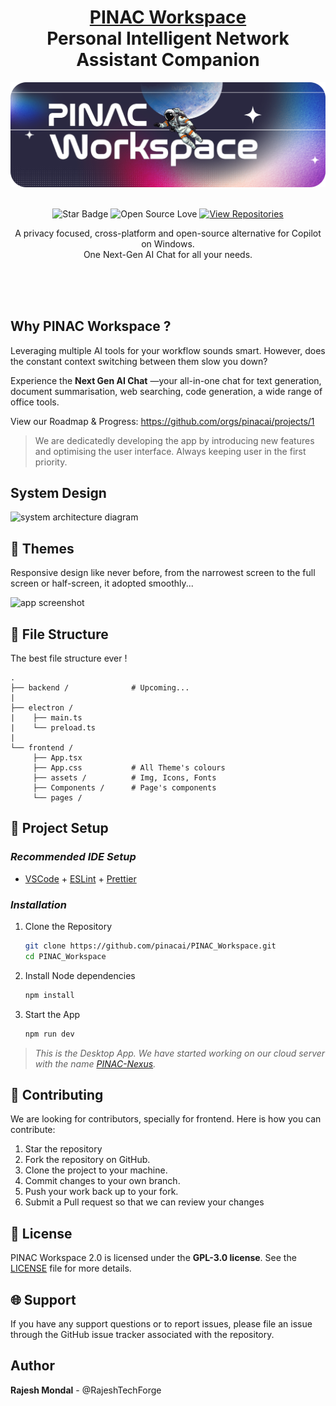 <div align="center">

<h1 style="border-bottom: none">
    <b><a href="https://github.com/pinacai">PINAC Workspace</a></b><br>
    Personal Intelligent Network Assistant Companion
</h1>

<img src="https://github.com/pinacai/PINAC_Workspace/blob/main/assets/header.png" alt="header image">

<br>
<br>

![Star Badge](https://img.shields.io/static/v1?label=%F0%9F%8C%9F&message=If%20Useful&style=style=flat&color=BC4E99)
![Open Source Love](https://badges.frapsoft.com/os/v1/open-source.svg?v=103)
[![View Repositories](https://img.shields.io/badge/View-Our_Repositories-blue?logo=GitHub)](https://github.com/pinacai?tab=repositories)

A privacy focused, cross-platform and open-source alternative for Copilot on Windows.  
One Next-Gen AI Chat for all your needs.
<br>
<br>

<img src="https://github.com/pinacai/PINAC_Workspace/blob/main/assets/tech.png" alt="">

</div>

<br />

## Why PINAC Workspace ?

Leveraging multiple AI tools for your workflow sounds smart. However, does the constant context switching between them slow you down?

Experience the **Next Gen AI Chat** —your all-in-one chat for text generation, document summarisation, web searching, code generation, a wide range of office tools.

View our Roadmap & Progress: https://github.com/orgs/pinacai/projects/1  
> We are dedicatedly developing the app by introducing new features and optimising the user interface. Always keeping user in the first priority.


## System Design

<img src="https://github.com/pinacai/PINAC_Workspace/blob/main/assets/System%20Architecture.svg" alt="system architecture diagram">


## 🎨 Themes

Responsive design like never before, from the narrowest screen to the full screen or half-screen, it adopted smoothly...
<br />

<img src="https://github.com/pinacai/PINAC_Workspace/blob/main/assets/app_theme.png" alt="app screenshot">


## 📂 File Structure
The best file structure ever !

    .
    ├── backend /              # Upcoming...
    |
    ├── electron /
    |    ├── main.ts
    |    └── preload.ts
    |
    └── frontend /
         ├── App.tsx
         ├── App.css           # All Theme's colours
         ├── assets /          # Img, Icons, Fonts
         ├── Components /      # Page's components 
         └── pages /


##  🚀 Project Setup

### _Recommended IDE Setup_

- [VSCode](https://code.visualstudio.com/) + [ESLint](https://marketplace.visualstudio.com/items?itemName=dbaeumer.vscode-eslint) + [Prettier](https://marketplace.visualstudio.com/items?itemName=esbenp.prettier-vscode)

### _Installation_

1. Clone the Repository
    ```bash
    git clone https://github.com/pinacai/PINAC_Workspace.git
    cd PINAC_Workspace
    ```

2. Install Node dependencies
    ```bash
    npm install
    ```

3. Start the App
    ```bash
    npm run dev
    ```

> _This is the Desktop App. We have started working on our cloud server with the name [PINAC-Nexus](https://github.com/pinacai/PINAC-Nexus)._

## 🎉 Contributing

We are looking for contributors, specially for frontend. Here is how you can contribute:

1. Star the repository
2. Fork the repository on GitHub.
3. Clone the project to your machine.
4. Commit changes to your own branch.
5. Push your work back up to your fork.
6. Submit a Pull request so that we can review your changes

## 📄 License

PINAC Workspace 2.0 is licensed under the **GPL-3.0 license**. See the <a href="https://github.com/pinacai/PINAC_Workspace/blob/main/LICENSE">LICENSE</a> file for more details.

## 🌐 Support

If you have any support questions or to report issues, please file an issue through the GitHub issue tracker associated with the repository.

## Author

**Rajesh Mondal** - @RajeshTechForge
